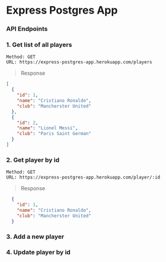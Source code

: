 # Express Postgres App

### API Endpoints

### 1. Get list of all players

```
Method: GET
URL: https://express-postgres-app.herokuapp.com/players
```

> Response

```json
[
  {
    "id": 1,
    "name": "Cristiano Ronaldo",
    "club": "Mancherster United"
  },
  {
    "id": 2,
    "name": "Lionel Messi",
    "club": "Paris Saint German"
  }
]
```

### 2. Get player by id

```
Method: GET
URL: https://express-postgres-app.herokuapp.com/player/:id
```

> Response

```json
  {
    "id": 1,
    "name": "Cristiano Ronaldo",
    "club": "Mancherster United"
  }
```

### 3. Add a new player

### 4. Update player by id
